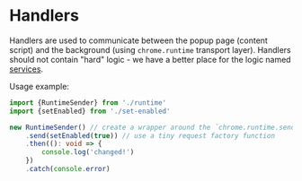 # Handlers

Handlers are used to communicate between the popup page (content script) and the background (using `chrome.runtime` transport layer). Handlers should not contain "hard" logic - we have a better place for the logic named [services](../../services).

Usage example:

```typescript
import {RuntimeSender} from './runtime'
import {setEnabled} from './set-enabled'

new RuntimeSender() // create a wrapper around the `chrome.runtime.sendMessage` function
    .send(setEnabled(true)) // use a tiny request factory function
    .then((): void => {
        console.log('changed!')
    })
    .catch(console.error)
```
